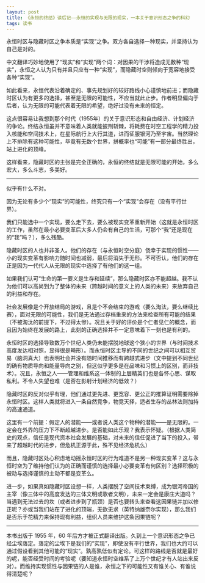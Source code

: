 ```yaml
---
layout: post
title: 《永恒的终结》读后记——永恒的实现与无限的现实，一本关于意识形态之争的科幻
tags: 读书
---
```



永恒时区与隐藏时区之争本质是“实现”之争。双方各自选择一种现实，并坚持认为自己是对的。

中文翻译巧妙地使用了“现实”和“实现”两个词：对因果的干涉将造成无数种“现实”，永恒之人认为只有并且只应有一种“实现”，而隐藏时空则倾向于宽容地接受各种“实现”。

如此看来，永恒代表沿着确定的、事先规划好的较好路线小心谨慎地前进；而隐藏时区认为有更多的选择，甚至是无限的可能性，不应当就此止步。作者明显偏向于后者，认为无限的可能代表着无限的希望，绝好过没有未来的恒定。

这点很容易让我想到那个时代（1955年）的关于意识形态和自由经济、计划经济的争论。终结永恒虽并不意味着人类就能披荆斩棘，将耗费在时空工程学的精力投入核能和空间技术上，在星际航行上大行其道，进而征服银河乃至宇宙。当然理论上不排除有这种可能性，毕竟有无数个世界，拼概率也“可能”有一部分最终胜出，站上进化的顶峰。

这样看来，隐藏时区的主张是完全正确的，永恒的终结就是无限可能的开始，多么宏大，多么斗志，多美好。

---

似乎有什么不对。

因为无论有多少个“现实”的可能性，终究只有一个“实现”会存在（没有平行世界）。

我们只能选中一个实现，要么走下去，要么被现实变革重新开始（这就是永恒时区的工作，虽然在最小必要变革后大多人仍会有自己的生活，可那个“我”还是现在的“我”吗？），多么残酷。

隐藏时区的人也并非圣人。他们的存在（与永恒时空分庭）侥幸于实现的惯性——小的现实变革有影响力随时间也减弱，最后将消失于无形。不可否认，他们的存在正是因为一代代人从无限的现实中选择了有他们的这一组。

如果我们认可“生命的第一要义是生存和延续”，那么隐藏时区亦不能超越。我不认为他们可以高尚到为了整体的未来（跨越时间的意义上的人类的未来）来放弃自己的利益和存在。

社会发展像是个开放结局的游戏，且是个不会结束的游戏（要么淘汰，要么继续比赛），面对无限的可能性，我们是无法通过存档重来的方法来检查所有可能的结果（不被淘汰的前提下，不过得太惨）。况且关于好的评价是个仁者见仁的概念，而且因为始终在发展的路上，此刻的正确选择并不一定意味着下一刻也是有利的。

永恒时区的选择导致数万个世纪人类仍未能摆脱地球这个狭小的世界（与时间技术高度发达相对照，显得很是畸形）。而永恒时区主导的不同的世纪之间可以相互贸易（脑洞真大）也表明社会并没有随时间推移而有跨越式进步（文中提到不同世纪的确有物质导向和能量导向之别，但这似乎更多是在品味和习惯上的区别，而非技术）。况且，永恒之人——管理和维系这一体制的上层精英们也是各怀心思、谋取私利。不令人失望也难（是否在影射计划经济的低效？）

隐藏时区的反对似乎有理，他们通过更先进、更宽容、更公正的推算证明需要除掉永恒时区。这样人类就将进入一条自然竞争，物竞天择，适者生存的丛林法则加持的高速通道。

这里有一个前提：假定人的潜能——或者说人类这个物种的潜能——是无限的。一定会在外界的压力下不断超越进步。是否能如此乐观？我表示怀疑。（根据人类简史的观点，信任是现代资本社会发展的基础，对未来的信任促进了当下的投入，带来了超越时代的进步，但危机正源于此，殊不见经济危机么）

而且，隐藏时区处心积虑地动摇永恒时区的行为难道不是另一种现实变革？这与永恒时空为了维持他们认为的正确而谨慎的选择最小必要变革有何区别？选择积极的被动与选择谨慎的主动不都是变革么。

进一步，如果真如隐藏时区设想一样，人类摆脱了空间技术束缚，成为银河帝国的主宰（像三体中的高度发达的三体文明或歌者文明），未来一定会是康庄大道吗？当遇到无法过去的坎（或者进步到了瓶颈）是否也要转头来查看这因果链并加以修正呢？亦或当我们站在了进化的顶端，无欲无求（英特纳雄奈尔实现），那么我们是否乐于花精力来保持现有利益，组织人员来维护这条因果链呢？

---

本书出版于 1955 年，60 年后方才被正式翻译出版。久到上一个意识形态之争已经尘埃落定。落定的尘埃下是我们的“实现”，即使没有平行世界，我们也大约可以通过假设看到其他可能的“现实”。孰高孰低似有定论。可这样的路线是否就是最好的呢，能否经受时间的考验呢（要知道永恒时空维系了上万个世纪才有人站出来反对）。而维持实现惯性与因果链的人是谁，永恒之下的可能性又有谁关心、有谁说得清楚呢？


